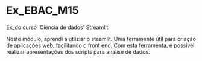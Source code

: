 # Ex_EBAC_M15
Ex_do curso 'Ciencia de dados'  Streamlit

Neste módulo, aprendi a utliziar o steamlit. Uma ferramente útil para criação de aplicações web, facilitando o front end.
Com esta ferramenta, é possível realizar apresentações dos scripts para analise de dados.

